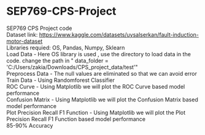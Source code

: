 # SEP769-CPS-Project
SEP769 CPS Project code <br>
Dataset link: https://www.kaggle.com/datasets/uysalserkan/fault-induction-motor-dataset <br>
Libraries requied: OS, Pandas, Numpy, Sklearn <br>
Load Data - Here OS library is used , use the directory to load data in the code. change the path in " data_folder = 'C:/Users/zakia/Downloads/CPS_project_data/test'" <br>
Preprocess Data - The null values are eliminated so that we can avoid error<br>
Train Data - Using Randomforest Classifier <br>
ROC Curve - Using Matplotlib we will plot the ROC Curve based model performance <br>
Confusion Matrix - Using Matplotlib we will plot the Confusion Matrix based model performance<br>
Plot Precision Recall F1 Function - Using Matplotlib we will plot the Plot Precision Recall F1 Function based model performance<br>
85-90% Accuracy<br>
